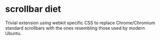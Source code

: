 # scrollbar diet

Trivial extension using webkit specific CSS to replace Chrome/Chromium standard scrollbars with the ones resembling those used by modern Ubuntu.
